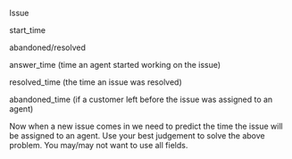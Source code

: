 
Issue

start_time

abandoned/resolved

answer_time	(time an agent started working on the issue)

resolved_time (the time an issue was resolved)

abandoned_time (if a customer left before the issue was assigned to an agent)

Now when a  new issue comes in we need to predict the time the issue will be assigned to an agent. Use your best judgement to solve the above problem. You may/may not want to use all fields. 

